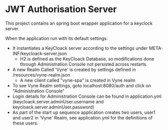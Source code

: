# JWT Authorisation Server

This project contains an spring boot wrapper application for a keyclock server.

When the application run with its default settings:

  * It instantiates a KeyCloack server according to the settings under META-INF/keycloack-server.json
    * H2 is defined as the KeyCloack Database, so modifications done through Administration Console not persisted across restarts.
   * A new Realm Called 'Vyne' is created by settings defined in /resources/vyne-realm.json
        * A new client called "vyne-spa" is created in Vyne realm
  * To see Vyne Realm settings, goto localhost:8080/auth and click on "Administration Console"
  * Login details for Administration Console can be found in application.yml (keycloack.server.adminUser.username and keycloack.server.adminUser.password)
  * As part of the start up sequence application creates two users, user1 and user2 in 'Vyne' Realm, see application.yml for the definitions of these users.
